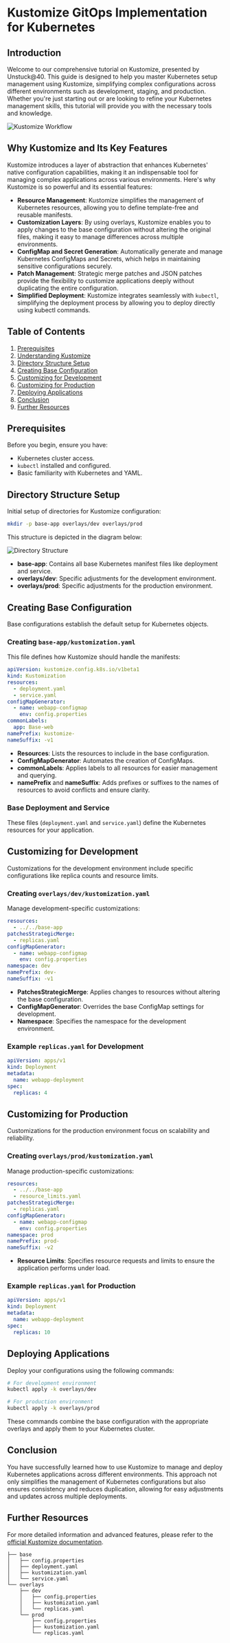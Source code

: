 # Kustomize GitOps Implementation for Kubernetes

## Introduction

Welcome to our comprehensive tutorial on Kustomize, presented by Unstuck@40. This guide is designed to help you master Kubernetes setup management using Kustomize, simplifying complex configurations across different environments such as development, staging, and production. Whether you're just starting out or are looking to refine your Kubernetes management skills, this tutorial will provide you with the necessary tools and knowledge.

![Kustomize Workflow](https://media.dev.to/cdn-cgi/image/width=1000,height=420,fit=cover,gravity=auto,format=auto/https%3A%2F%2Fdev-to-uploads.s3.amazonaws.com%2Fuploads%2Farticles%2F7szhk49k18jr9yjxyomd.png)

## Why Kustomize and Its Key Features

Kustomize introduces a layer of abstraction that enhances Kubernetes' native configuration capabilities, making it an indispensable tool for managing complex applications across various environments. Here's why Kustomize is so powerful and its essential features:

- **Resource Management**: Kustomize simplifies the management of Kubernetes resources, allowing you to define template-free and reusable manifests.
- **Customization Layers**: By using overlays, Kustomize enables you to apply changes to the base configuration without altering the original files, making it easy to manage differences across multiple environments.
- **ConfigMap and Secret Generation**: Automatically generate and manage Kubernetes ConfigMaps and Secrets, which helps in maintaining sensitive configurations securely.
- **Patch Management**: Strategic merge patches and JSON patches provide the flexibility to customize applications deeply without duplicating the entire configuration.
- **Simplified Deployment**: Kustomize integrates seamlessly with `kubectl`, simplifying the deployment process by allowing you to deploy directly using kubectl commands.

## Table of Contents

1. [Prerequisites](#prerequisites)
2. [Understanding Kustomize](#understanding-kustomize)
3. [Directory Structure Setup](#directory-structure-setup)
4. [Creating Base Configuration](#creating-base-configuration)
5. [Customizing for Development](#customizing-for-development)
6. [Customizing for Production](#customizing-for-production)
7. [Deploying Applications](#deploying-applications)
8. [Conclusion](#conclusion)
9. [Further Resources](#further-resources)

## Prerequisites

Before you begin, ensure you have:

- Kubernetes cluster access.
- `kubectl` installed and configured.
- Basic familiarity with Kubernetes and YAML.

## Directory Structure Setup

Initial setup of directories for Kustomize configuration:

```bash
mkdir -p base-app overlays/dev overlays/prod
```

This structure is depicted in the diagram below:

![Directory Structure](https://user-images.githubusercontent.com/your-image-path/directory-structure-diagram.png)

- **base-app**: Contains all base Kubernetes manifest files like deployment and service.
- **overlays/dev**: Specific adjustments for the development environment.
- **overlays/prod**: Specific adjustments for the production environment.

## Creating Base Configuration

Base configurations establish the default setup for Kubernetes objects.

### Creating `base-app/kustomization.yaml`

This file defines how Kustomize should handle the manifests:

```yaml
apiVersion: kustomize.config.k8s.io/v1beta1
kind: Kustomization
resources:
  - deployment.yaml
  - service.yaml
configMapGenerator:
  - name: webapp-configmap
    env: config.properties
commonLabels:
  app: Base-web
namePrefix: kustomize-
nameSuffix: -v1
```

- **Resources**: Lists the resources to include in the base configuration.
- **ConfigMapGenerator**: Automates the creation of ConfigMaps.
- **commonLabels**: Applies labels to all resources for easier management and querying.
- **namePrefix** and **nameSuffix**: Adds prefixes or suffixes to the names of resources to avoid conflicts and ensure clarity.

### Base Deployment and Service

These files (`deployment.yaml` and `service.yaml`) define the Kubernetes resources for your application.

## Customizing for Development

Customizations for the development environment include specific configurations like replica counts and resource limits.

### Creating `overlays/dev/kustomization.yaml`

Manage development-specific customizations:

```yaml
resources:
  - ../../base-app
patchesStrategicMerge:
  - replicas.yaml
configMapGenerator:
  - name: webapp-configmap
    env: config.properties
namespace: dev
namePrefix: dev-
nameSuffix: -v1
```

- **PatchesStrategicMerge**: Applies changes to resources without altering the base configuration.
- **ConfigMapGenerator**: Overrides the base ConfigMap settings for development.
- **Namespace**: Specifies the namespace for the development environment.

### Example `replicas.yaml` for Development

```yaml
apiVersion: apps/v1
kind: Deployment
metadata:
  name: webapp-deployment
spec:
  replicas: 4


```

## Customizing for Production

Customizations for the production environment focus on scalability and reliability.

### Creating `overlays/prod/kustomization.yaml`

Manage production-specific customizations:

```yaml
resources:
  - ../../base-app
  - resource_limits.yaml
patchesStrategicMerge:
  - replicas.yaml
configMapGenerator:
  - name: webapp-configmap
    env: config.properties
namespace: prod
namePrefix: prod-
nameSuffix: -v2
```

- **Resource Limits**: Specifies resource requests and limits to ensure the application performs under load.

### Example `replicas.yaml` for Production

```yaml
apiVersion: apps/v1
kind: Deployment
metadata:
  name: webapp-deployment
spec:
  replicas: 10
```

## Deploying Applications

Deploy your configurations using the following commands:

```bash
# For development environment
kubectl apply -k overlays/dev

# For production environment
kubectl apply -k overlays/prod
```

These commands combine the base configuration with the appropriate overlays and apply them to your Kubernetes cluster.

## Conclusion

You have successfully learned how to use Kustomize to manage and deploy Kubernetes applications across different environments. This approach not only simplifies the management of Kubernetes configurations but also ensures consistency and reduces duplication, allowing for easy adjustments and updates across multiple deployments.

## Further Resources

For more detailed information and advanced features, please refer to the [official Kustomize documentation](https://kubectl.docs.kubernetes.io/).





```
├── base
│   ├── config.properties
│   ├── deployment.yaml
│   ├── kustomization.yaml
│   └── service.yaml
└── overlays
    ├── dev
    │   ├── config.properties
    │   ├── kustomization.yaml
    │   └── replicas.yaml
    └── prod
        ├── config.properties
        ├── kustomization.yaml
        └── replicas.yaml
```
